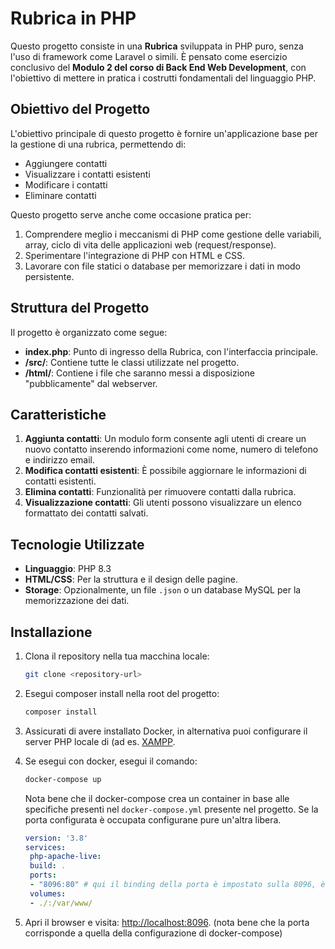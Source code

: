 # Rubrica in PHP

Questo progetto consiste in una **Rubrica** sviluppata in PHP puro, senza l'uso di framework come Laravel o simili. È pensato come esercizio conclusivo del **Modulo 2 del corso di Back End Web Development**, con l'obiettivo di mettere in pratica i costrutti fondamentali del linguaggio PHP.

## Obiettivo del Progetto

L'obiettivo principale di questo progetto è fornire un'applicazione base per la gestione di una rubrica, permettendo di:
- Aggiungere contatti
- Visualizzare i contatti esistenti
- Modificare i contatti
- Eliminare contatti

Questo progetto serve anche come occasione pratica per:
1. Comprendere meglio i meccanismi di PHP come gestione delle variabili, array, ciclo di vita delle applicazioni web (request/response).
2. Sperimentare l'integrazione di PHP con HTML e CSS.
3. Lavorare con file statici o database per memorizzare i dati in modo persistente.

## Struttura del Progetto

Il progetto è organizzato come segue:

- **index.php**: Punto di ingresso della Rubrica, con l'interfaccia principale.
- **/src/**: Contiene tutte le classi utilizzate nel progetto.
- **/html/**: Contiene i file che saranno messi a disposizione "pubblicamente" dal webserver.


## Caratteristiche

1. **Aggiunta contatti**: Un modulo form consente agli utenti di creare un nuovo contatto inserendo informazioni come nome, numero di telefono e indirizzo email.
2. **Modifica contatti esistenti**: È possibile aggiornare le informazioni di contatti esistenti.
3. **Elimina contatti**: Funzionalità per rimuovere contatti dalla rubrica.
4. **Visualizzazione contatti**: Gli utenti possono visualizzare un elenco formattato dei contatti salvati.

## Tecnologie Utilizzate

- **Linguaggio**: PHP 8.3
- **HTML/CSS**: Per la struttura e il design delle pagine.
- **Storage**: Opzionalmente, un file `.json` o un database MySQL per la memorizzazione dei dati.

## Installazione

1. Clona il repository nella tua macchina locale:
   ```bash
   git clone <repository-url>
   ```

2. Esegui composer install nella root del progetto:
   ```bash
   composer install
   ```

3. Assicurati di avere installato Docker, in alternativa puoi configurare il server PHP locale di (ad es. [XAMPP](https://www.apachefriends.org/it/index.html).

4. Se esegui con docker, esegui il comando:
   ```bash
   docker-compose up
   ```
   Nota bene che il docker-compose crea un container in base alle specifiche presenti nel `docker-compose.yml` presente nel progetto. Se la porta configurata è occupata configurane pure un'altra libera.
   ```yml
   version: '3.8'
   services:
    php-apache-live:
    build: .
    ports:
    - "8096:80" # qui il binding della porta è impostato sulla 8096, è libera sul tuo host?
    volumes:
    - ./:/var/www/
   ```

5. Apri il browser e visita: [http://localhost:8096](http://localhost:8096). (nota bene che la porta corrisponde a quella della configurazione di docker-compose)
